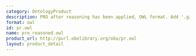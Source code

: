 ```yaml
---
category: OntologyProduct
description: PRO after reasoning has been applied, OWL format. Add '.gz' for compressed.
format: owl
id: pr.owl
name: pro_reasoned.owl
product_url: http://purl.obolibrary.org/obo/pr.owl
layout: product_detail
---
```


